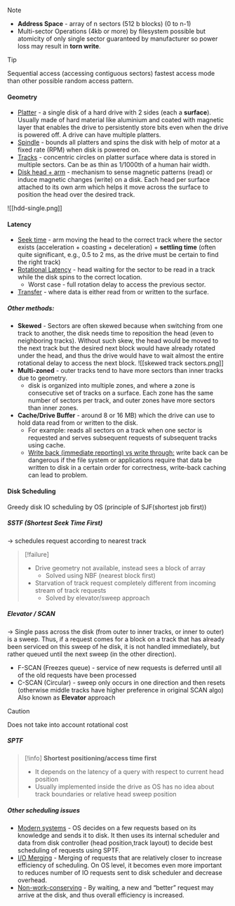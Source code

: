 > [!note] 
> - **Address Space** - array of n sectors (512 b blocks) (0 to n-1)
> - Multi-sector Operations (4kb or more) by filesystem possible but atomicity of only single sector guaranteed by manufacturer so power loss may result in **torn write**.

> [!tip] 
> Sequential access (accessing contiguous sectors) fastest access mode than other possible random access pattern.

#### Geometry
- <u>Platter</u> - a single disk of a hard drive with 2 sides (each a **surface**). Usually made of hard material like aluminium and coated with magnetic layer that enables the drive to persistently store bits even when the drive is powered off. A drive can have multiple platters.
- <u>Spindle</u> - bounds all platters and spins the disk with help of motor at a fixed rate (RPM) when disk is powered on.
- <u>Tracks</u> - concentric circles on platter surface where data is stored in multiple sectors. Can be as thin as 1/1000th of a human hair width.
- <u>Disk head + arm</u> - mechanism to sense magnetic patterns (read) or induce magnetic changes (write) on a disk. Each head per surface attached to its own arm which helps it move across the surface to position the head over the desired track.

![[hdd-single.png]]

#### Latency
- <u>Seek time</u> - arm moving the head to the correct track where the sector exists (acceleration + coasting + deceleration) + **settling time** (often quite significant, e.g., 0.5 to 2 ms, as the drive must be certain to find the right track)
- <u>Rotational Latency</u> - head waiting for the sector to be read in a track while the disk spins to the correct location.
	- Worst case - full rotation delay to access the previous sector.
- <u>Transfer</u> - where data is either read from or written to the surface.

##### Other methods:
- **Skewed** - Sectors are often skewed because when switching from one track to another, the disk needs time to reposition the head (even to neighboring tracks). Without such skew, the head would be moved to the next track but the desired next block would have already rotated under the head, and thus the drive would have to wait almost the entire rotational delay to access the next block.
![[skewed track sectors.png]]
- **Multi-zoned** - outer tracks tend to have more sectors than inner tracks due to geometry.
	- disk is organized into multiple zones, and where a zone is consecutive set of tracks on a surface. Each zone has the same number of sectors per track, and outer zones have more sectors than inner zones.
- **Cache/Drive Buffer** - around 8 or 16 MB) which the drive can use to hold data read from or written to the disk.
	- For example: reads all sectors on a track when one sector is requested and serves subsequent requests of subsequent tracks using cache.
	- <u>Write back (immediate reporting) vs write through:</u> write back can be dangerous if the file system or applications require that data be written to disk in a certain order for correctness, write-back caching can lead to problem.

#### Disk Scheduling
Greedy disk IO scheduling by OS (principle of SJF(shortest job first))

##### SSTF (Shortest Seek Time First)
-> schedules request according to nearest track

> [!failure] 
> - Drive geometry not available, instead sees a block of array
> 	- Solved using NBF (nearest block first)
> - Starvation of track request completely different from incoming stream of track requests
> 	- Solved by elevator/sweep approach

##### Elevator / SCAN
-> Single pass across the disk (from outer to inner tracks, or inner to outer) is a sweep. Thus, if a request comes for a block on a track that has already been serviced on this sweep of he disk, it is not handled immediately, but rather queued until the next sweep (in the other direction).
- F-SCAN (Freezes queue) - service of new requests is deferred until all of the old requests have been processed
- C-SCAN (Circular) - sweep only occurs in one direction and then resets (otherwise middle tracks have higher preference in original SCAN algo)
Also known as **Elevator** approach

> [!caution] 
> Does not take into account rotational cost 

##### SPTF

> [!info] 
> **Shortest positioning/access time first**
> - It depends on the latency of a query with respect to current head position
> - Usually implemented inside the drive as OS has no idea about track boundaries or relative head sweep position

##### Other scheduling issues
- <u>Modern systems</u> - OS decides on a few requests based on its knowledge and sends it to disk. It then uses its internal scheduler and data from disk controller (head position,track layout) to decide best scheduling of requests using SPTF.
- <u>I/O Merging</u> - Merging of requests that are relatively closer to increase efficiency of scheduling. On OS level, it becomes even more important to reduces number of IO requests sent to disk scheduler and decrease overhead.
- <u>Non-work-conserving</u> - By waiting, a new and “better” request may arrive at the disk, and thus overall efficiency is increased.



